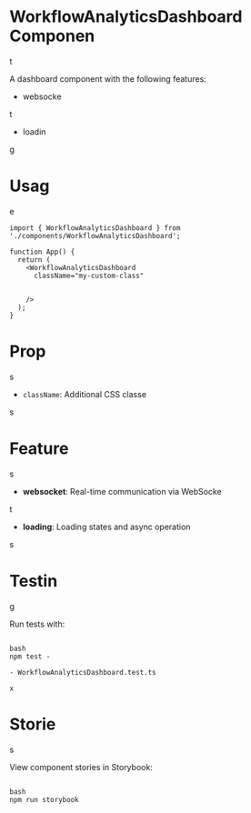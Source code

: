

# WorkflowAnalyticsDashboard Componen

t

A dashboard component with the following features:

- websocke

t

- loadin

g

#

# Usag

e

```tsx
import { WorkflowAnalyticsDashboard } from './components/WorkflowAnalyticsDashboard';

function App() {
  return (
    <WorkflowAnalyticsDashboard
      className="my-custom-class"


    />
  );
}

```

#

# Prop

s

- `className`: Additional CSS classe

s

#

# Feature

s

- **websocket**: Real-time communication via WebSocke

t

- **loading**: Loading states and async operation

s

#

# Testin

g

Run tests with:

```

bash
npm test -

- WorkflowAnalyticsDashboard.test.ts

x

```

#

# Storie

s

View component stories in Storybook:

```

bash
npm run storybook
```